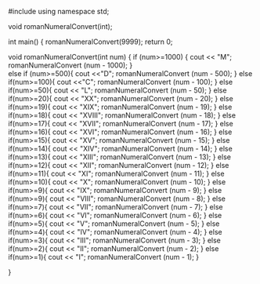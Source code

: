 #include <iostream>
using namespace std;

void romanNumeralConvert(int);

int main()
{
    romanNumeralConvert(9999);
    return 0;

void romanNumeralConvert(int num) {
    if  (num>=1000) {
        cout << "M";
        romanNumeralConvert (num - 1000);
    }   
    else if (num>=500){
        cout <<"D";
        romanNumeralConvert (num - 500);
    }
    else if(num>=100){
        cout <<"C";
        romanNumeralConvert (num - 100);
    }
    else if(num>=50){
        cout << "L";
        romanNumeralConvert (num - 50);
    }
    else if(num>=20){
        cout << "XX";
        romanNumeralConvert (num - 20);
    }
    else if(num>=19){
        cout << "XIX";
        romanNumeralConvert (num - 19);
    }
    else if(num>=18){
        cout << "XVIII";
        romanNumeralConvert (num - 18);
    }
    else if(num>=17){
        cout << "XVII";
        romanNumeralConvert (num - 17);
    }
    else if(num>=16){
        cout << "XVI";
        romanNumeralConvert (num - 16);
    }
    else if(num>=15){
        cout << "XV";
        romanNumeralConvert (num - 15);
    }
    else if(num>=14){
        cout << "XIV";
        romanNumeralConvert (num - 14);
    }
    else if(num>=13){
        cout << "XIII";
        romanNumeralConvert (num - 13);
    }
    else if(num>=12){
        cout << "XII";
        romanNumeralConvert (num - 12);
    }
    else if(num>=11){
        cout << "XI";
        romanNumeralConvert (num - 11);
    }
    else if(num>=10){
        cout << "X";
        romanNumeralConvert (num - 10);
    }
    else if(num>=9){
        cout << "IX";
        romanNumeralConvert (num - 9);
    }
    else if(num>=9){
        cout << "VIII";
        romanNumeralConvert (num - 8);
    }
    else if(num>=7){
        cout << "VII";
        romanNumeralConvert (num - 7);
    }
    else if(num>=6){
        cout << "VI";
        romanNumeralConvert (num - 6);
    }
    else if(num>=5){
        cout << "V";
        romanNumeralConvert (num - 5);
    }
    else if(num>=4){
        cout << "IV";
        romanNumeralConvert (num - 4);
    }
    else if(num>=3){
        cout << "III";
        romanNumeralConvert (num - 3);
    }
    else if(num>=2){
        cout << "II";
        romanNumeralConvert (num - 2);
    }
    else if(num>=1){
        cout << "I";
        romanNumeralConvert (num - 1);
    }
    
}
